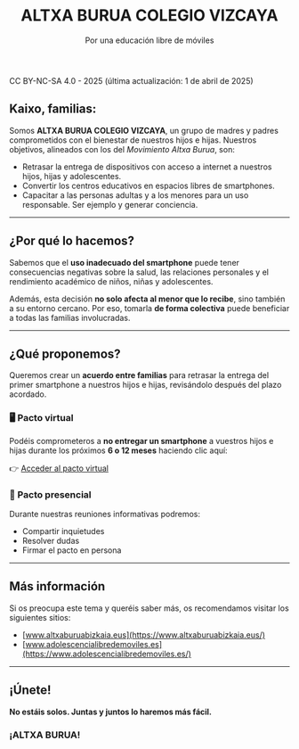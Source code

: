 <html lang="es">
<head>
	<meta charset="UTF-8">
	<meta name="viewport" content="width=device-width, initial-scale=1.0">
	<title>ALTXA BURUA COLEGIO VIZCAYA</title>
	<meta name="description" content="Por una educación libre de móviles">
	<link rel="stylesheet" href="styles.css">
</head>
<body>
	<header>
      <h1>ALTXA BURUA COLEGIO VIZCAYA</h1>
      <p>Por una educación libre de móviles</p>
	</header>
	<main>
	</main>
	<footer>
    	<p>CC BY-NC-SA 4.0 - 2025 (última actualización: 1 de abril de 2025)</p>
	</footer>
</body>
</html>

## Kaixo, familias:

Somos **ALTXA BURUA COLEGIO VIZCAYA**, un grupo de madres y padres comprometidos con el bienestar de nuestros hijos e hijas. Nuestros objetivos, alineados con los del *Movimiento Altxa Burua*, son:

- Retrasar la entrega de dispositivos con acceso a internet a nuestros hijos, hijas y adolescentes.  
- Convertir los centros educativos en espacios libres de smartphones.  
- Capacitar a las personas adultas y a los menores para un uso responsable. Ser ejemplo y generar conciencia.

---

## ¿Por qué lo hacemos?

Sabemos que el **uso inadecuado del smartphone** puede tener consecuencias negativas sobre la salud, las relaciones personales y el rendimiento académico de niños, niñas y adolescentes.

Además, esta decisión **no solo afecta al menor que lo recibe**, sino también a su entorno cercano. Por eso, tomarla **de forma colectiva** puede beneficiar a todas las familias involucradas.

---

## ¿Qué proponemos?

Queremos crear un **acuerdo entre familias** para retrasar la entrega del primer smartphone a nuestros hijos e hijas, revisándolo después del plazo acordado.

### 🖥️ Pacto virtual

Podéis comprometeros a **no entregar un smartphone** a vuestros hijos e hijas durante los próximos **6 o 12 meses** haciendo clic aquí:

👉 [Acceder al pacto virtual](https://www.altxaburuabizkaia.eus/)

### 🤝 Pacto presencial

Durante nuestras reuniones informativas podremos:

- Compartir inquietudes  
- Resolver dudas  
- Firmar el pacto en persona

---

## Más información

Si os preocupa este tema y queréis saber más, os recomendamos visitar los siguientes sitios:

- [www.altxaburuabizkaia.eus](https://www.altxaburuabizkaia.eus/)
- [www.adolescencialibredemoviles.es](https://www.adolescencialibredemoviles.es/)

---

## ¡Únete!

**No estáis solos. Juntas y juntos lo haremos más fácil.**

### ¡ALTXA BURUA!
